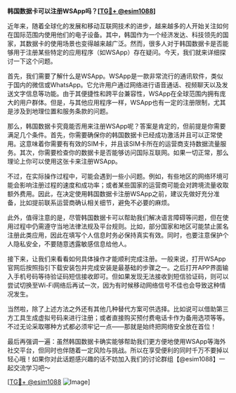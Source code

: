 **韩国数据卡可以注册WSApp吗？[[TG💪+ @esim1088](https://t.me/s/esim1088)]**

近年来，随着全球化的发展和移动互联网技术的进步，越来越多的人开始关注如何在国际范围内使用他们的电子设备。其中，韩国作为一个经济发达、科技领先的国家，其数据卡的使用场景也变得越来越广泛。然而，很多人对于韩国数据卡是否能够用于注册某些特定的应用程序（如WSApp）存在疑问。今天，我们就来详细探讨一下这个问题。

首先，我们需要了解什么是WSApp。WSApp是一款非常流行的通讯软件，类似于国内的微信或WhatsApp。它允许用户通过网络进行语音通话、视频聊天以及发送文字信息等功能。由于其便捷性和跨平台兼容性，WSApp在全球范围内拥有庞大的用户群体。但是，与其他应用程序一样，WSApp也有一定的注册限制，尤其是涉及到地理位置和服务条款的问题。

那么，韩国数据卡究竟能否用来注册WSApp呢？答案是肯定的，但前提是你需要满足几个条件。首先，你需要确保你的韩国数据卡已经成功激活并且可以正常使用。这意味着你需要有有效的SIM卡，并且该SIM卡所在的运营商支持数据流量服务。其次，你需要检查你的数据卡是否能够访问国际互联网。如果一切正常，那么理论上你可以使用这张卡来注册WSApp。

不过，在实际操作过程中，可能会遇到一些小问题。例如，有些地区的网络环境可能会影响注册过程的速度和成功率；或者某些国家的运营商可能会对跨境流量收取额外费用。因此，在决定使用韩国数据卡注册WSApp之前，建议先做好充分准备，比如提前联系运营商确认相关细节，避免不必要的麻烦。

此外，值得注意的是，尽管韩国数据卡可以帮助我们解决语言障碍等问题，但在使用过程中仍需遵守当地法律法规及平台规则。比如，部分国家和地区可能禁止匿名注册此类应用，因此在填写个人信息时务必保持真实有效。同时，也要注意保护个人隐私安全，不要随意透露敏感信息给他人。

接下来，让我们来看看如何具体操作才能顺利完成注册。一般来说，打开WSApp官网后按照指引下载安装包并完成安装是最基础的步骤之一。之后打开APP界面输入手机号码等待验证码短信接收即可。但如果发现无法接收到短信验证码，则可以尝试切换至Wi-Fi网络后再试一次，因为有时候移动网络信号不佳也会导致这种情况发生。

当然啦，除了上述方法之外还有其他几种替代方案可供选择。比如说可以借助第三方工具生成虚拟号码来进行注册；或者直接购买预付费电话卡作为备用选项等等。不过无论采取哪种方式都必须牢记一点——那就是始终把网络安全放在首位！

最后再强调一遍：虽然韩国数据卡确实能够帮助我们更方便地使用WSApp等海外社交平台，但同时也伴随着一定风险与挑战。所以在享受便利的同时千万不要掉以轻心哦！如果你对此话题感兴趣的话不妨加入我们的讨论群组【@esim1088】一起交流学习吧～

[[TG💪+ @esim1088](https://t.me/s/esim1088) ![Image](https://i.postimg.cc/4NQfJmqS/Snipaste-2025-05-13-00-14-12.png)]